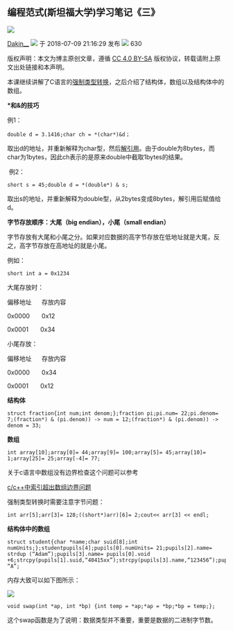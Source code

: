 ## 编程范式(斯坦福大学)学习笔记《三》

![](https://csdnimg.cn/release/blogv2/dist/pc/img/original.png)

[Dakin\_\_](https://blog.csdn.net/Dakin_) ![](https://csdnimg.cn/release/blogv2/dist/pc/img/newCurrentTime2.png) 于 2018-07-09 21:16:29 发布 ![](https://csdnimg.cn/release/blogv2/dist/pc/img/articleReadEyes2.png) 630

版权声明：本文为博主原创文章，遵循 [CC 4.0 BY-SA](http://creativecommons.org/licenses/by-sa/4.0/) 版权协议，转载请附上原文出处链接和本声明。

本课继续讲解了C语言的[强制类型转换](https://so.csdn.net/so/search?q=%E5%BC%BA%E5%88%B6%E7%B1%BB%E5%9E%8B%E8%BD%AC%E6%8D%A2&spm=1001.2101.3001.7020)，之后介绍了结构体，数组以及结构体中的数组。

**\*和&的技巧**

例1：

```
double d = 3.1416;char ch = *(char*)&d；
```

取出d的地址，并重新解释为char型，然后[解引用](https://so.csdn.net/so/search?q=%E8%A7%A3%E5%BC%95%E7%94%A8&spm=1001.2101.3001.7020)。由于double为8bytes，而char为1bytes，因此ch表示的是原来double中截取1bytes的结果。

 例2：

```
short s = 45;double d = *(double*) & s;
```

取出s的地址，并重新解释为double型，从2bytes变成8bytes，解引用后赋值给d。

**字节存放顺序：大尾（big endian），小尾（small endian）**

字节存放有大尾和小尾之分。如果对应数据的高字节存放在低地址就是大尾，反之，高字节存放在高地址的就是小尾。

例如：

```
short int a = 0x1234
```

大尾存放时：

偏移地址      存放内容

0x0000       0x12

0x0001       0x34

小尾存放：

偏移地址      存放内容

0x0000       0x34

0x0001       0x12

**结构体**

```
struct fraction{int num;int denom;};fraction pi;pi.num= 22;pi.denom= 7;(fraction*) & (pi.denom)) -> num = 12;(fraction*) & (pi.denom)) -> denom = 33;
```

**数组**

```
int array[10];array[0]= 44;array[9]= 100;array[5]= 45;array[10]= 1;array[25]= 25;array[-4]= 77;
```

关于c语言中数组没有边界检查这个问题可以参考

[c/c++中索引超出数组边界问题](https://blog.csdn.net/dakin_/article/details/80967691)

强制类型转换时需要注意字节问题：

```
int arr[5];arr[3]= 128;((short*)arr)[6]= 2;cout<< arr[3] << endl;
```

**结构体中的数组**

```
struct student{char *name;char suid[8];int numUnits;};studentpupils[4];pupils[0].numUnits= 21;pupils[2].name= strdup (“Adam”);pupils[3].name= pupils[0].void +6;strcpy(pupils[1].suid,“40415xx”);strcpy(pupils[3].name,“123456”);pupils[7].suid[11]= “A”;
```

内存大致可以如下图所示：

![](https://img-blog.csdn.net/20180709211018473?watermark/2/text/aHR0cHM6Ly9ibG9nLmNzZG4ubmV0L0Rha2luXw==/font/5a6L5L2T/fontsize/400/fill/I0JBQkFCMA==/dissolve/70)

```
void swap(int *ap, int *bp) {int temp = *ap;*ap = *bp;*bp = temp;};
```

这个swap函数是为了说明：数据类型并不重要，重要是数据的二进制字节数。